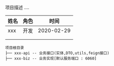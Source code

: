 
项目描述 ....




| 姓名 | 角色 | 时间       |
| ---- | ---- | ---------- |
| xxx  | 开发 | 2020-02-29 |
|      |      |            |
|      |      |            |




```
项目根目录
├── xxx-api -- 业务接口(实体,DTO,utils,feign接口)
├── xxx-biz -- 业务实现[默认服务端口 : 6060] 
```


